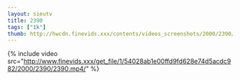 ```yaml
--- 
layout: sieutv
title: 2390
tags: ["1k"]
thumb: http://hwcdn.finevids.xxx/contents/videos_screenshots/2000/2390/preview.mp4.jpg
---
```

{% include video src="http://www.finevids.xxx/get_file/1/54028ab1e00ffd9fd628e74d5acdc982/2000/2390/2390.mp4/" %} 
